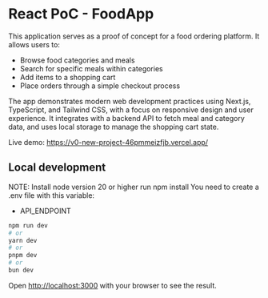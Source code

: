 # React PoC - FoodApp

This application serves as a proof of concept for a food ordering platform. It allows users to:

- Browse food categories and meals
- Search for specific meals within categories
- Add items to a shopping cart
- Place orders through a simple checkout process

The app demonstrates modern web development practices using Next.js, TypeScript, and Tailwind CSS, with a focus on responsive design and user experience. It integrates with a backend API to fetch meal and category data, and uses local storage to manage the shopping cart state.

Live demo: https://v0-new-project-46pmmeizfjb.vercel.app/

## Local development

NOTE:
Install node version 20 or higher
run npm install
You need to create a .env file with this variable:
- API_ENDPOINT

```bash
npm run dev
# or
yarn dev
# or
pnpm dev
# or
bun dev
```

Open [http://localhost:3000](http://localhost:3000) with your browser to see the result.
